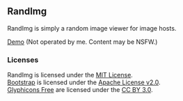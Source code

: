 ## RandImg
RandImg is simply a random image viewer for image hosts.

[Demo](http://imglurk.in) (Not operated by me. Content may be NSFW.)

### Licenses
RandImg is licensed under the [MIT License](https://github.com/laCour/RandImg/blob/master/LICENSE.md).<br>
[Bootstrap](http://twitter.github.com/bootstrap/) is licensed under the [Apache License v2.0](http://www.apache.org/licenses/LICENSE-2.0).<br>
[Glyphicons Free](http://glyphicons.com/) are licensed under the [CC BY 3.0](http://creativecommons.org/licenses/by/3.0/).